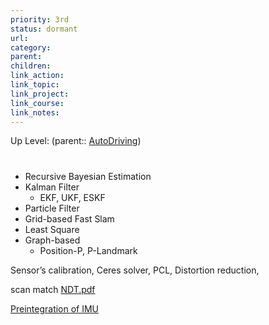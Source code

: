 ```yaml
---
priority: 3rd
status: dormant
url: 
category: 
parent: 
children: 
link_action: 
link_topic: 
link_project: 
link_course: 
link_notes: 
---
```

Up Level: (parent:: [AutoDriving](AutoDriving.md))



# 

- Recursive Bayesian Estimation
- Kalman Filter
    - EKF, UKF, ESKF
- Particle Filter
- Grid-based Fast Slam
- Least Square
- Graph-based
    - Position-P, P-Landmark

Sensor’s calibration, Ceres solver, PCL, Distortion reduction,


scan match
[NDT.pdf](SLAM/NDT.pdf)

[Preintegration of IMU](SLAM/IMU_Preintegration_on_Manifold_for_Efficient_Visua.pdf)

